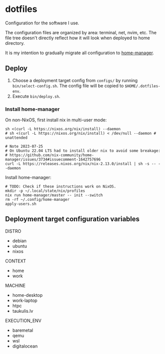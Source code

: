 # dotfiles

Configuration for the software I use.

The configuration files are organized by area: terminal, net, nvim, etc.
The file tree doesn't directly reflect how it will look when deployed to home directory.

It is my intention to gradually migrate all configuration to
[home-manager](https://github.com/nix-community/home-manager).

## Deploy

1. Choose a deployment target config from `configs/` by running `bin/select-config.sh`.
   The config file will be copied to `$HOME/.dotfiles-env`.
2. Execute `bin/deploy.sh`.

### Install home-manager

On non-NixOS, first install nix in multi-user mode:
``` shell
sh <(curl -L https://nixos.org/nix/install) --daemon
# sh <(curl -L https://nixos.org/nix/install) < /dev/null --daemon # unattended

# Note 2023-07-25
# On Ubuntu 22.04 LTS had to install older nix to avoid some breakage:
# https://github.com/nix-community/home-manager/issues/3734#issuecomment-1642757696
curl -L https://releases.nixos.org/nix/nix-2.13.0/install | sh -s -- --daemon
```

Install home-manager:
``` shell
# TODO: Check if these instructions work on NixOS.
mkdir -p ~/.local/state/nix/profiles
nix run home-manager/master -- init --switch
rm -rf ~/.config/home-manager
apply-users.sh
```

## Deployment target configuration variables

DISTRO

* debian
* ubuntu
* nixos

CONTEXT

* home
* work

MACHINE

* home-desktop
* work-laptop
* htpc
* taukulis.lv

EXECUTION_ENV

* baremetal
* qemu
* wsl
* digitalocean
